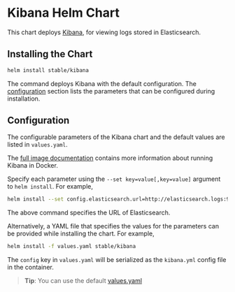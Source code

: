 # Kibana Helm Chart

This chart deploys [Kibana](https://www.elastic.co/products/kibana), for viewing logs stored in Elasticsearch.


## Installing the Chart

```bash
helm install stable/kibana
```

The command deploys Kibana with the default configuration. The [configuration](#configuration) section lists the parameters that can be configured during installation.


## Configuration

The configurable parameters of the Kibana chart and the default values are listed in `values.yaml`.

The [full image documentation](https://www.elastic.co/guide/en/kibana/current/_configuring_kibana_on_docker.html) contains more information about running Kibana in Docker.

Specify each parameter using the `--set key=value[,key=value]` argument to `helm install`. For example,

```bash
helm install --set config.elasticsearch.url=http://elasticsearch.logs:9200 stable/kibana
```

The above command specifies the URL of Elasticsearch.

Alternatively, a YAML file that specifies the values for the parameters can be provided while installing the chart. For example,

```bash
helm install -f values.yaml stable/kibana
```

The `config` key in `values.yaml` will be serialized as the `kibana.yml` config file in the container.

> **Tip**: You can use the default [values.yaml](values.yaml)
